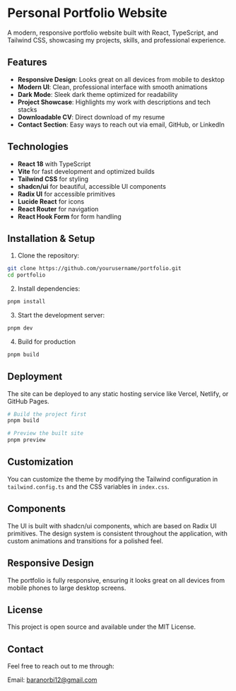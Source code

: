 # Personal Portfolio Website

A modern, responsive portfolio website built with React, TypeScript, and Tailwind CSS, showcasing my projects, skills, and professional experience.

## Features

- **Responsive Design**: Looks great on all devices from mobile to desktop
- **Modern UI**: Clean, professional interface with smooth animations
- **Dark Mode**: Sleek dark theme optimized for readability
- **Project Showcase**: Highlights my work with descriptions and tech stacks
- **Downloadable CV**: Direct download of my resume
- **Contact Section**: Easy ways to reach out via email, GitHub, or LinkedIn

## Technologies

- **React 18** with TypeScript
- **Vite** for fast development and optimized builds
- **Tailwind CSS** for styling
- **shadcn/ui** for beautiful, accessible UI components
- **Radix UI** for accessible primitives
- **Lucide React** for icons
- **React Router** for navigation
- **React Hook Form** for form handling


## Installation & Setup

1. Clone the repository:
```bash
git clone https://github.com/yourusername/portfolio.git
cd portfolio
```

2. Install dependencies:
```bash
pnpm install
```

3. Start the development server:
```bash
pnpm dev
```

4. Build for production
```bash
pnpm build
```

## Deployment
The site can be deployed to any static hosting service like Vercel, Netlify, or GitHub Pages.
```bash
# Build the project first
pnpm build

# Preview the built site
pnpm preview
```

## Customization
You can customize the theme by modifying the Tailwind configuration in ```tailwind.config.ts``` and the CSS variables in ```index.css```.

## Components
The UI is built with shadcn/ui components, which are based on Radix UI primitives. The design system is consistent throughout the application, with custom animations and transitions for a polished feel.

## Responsive Design
The portfolio is fully responsive, ensuring it looks great on all devices from mobile phones to large desktop screens.

## License
This project is open source and available under the MIT License.

## Contact
Feel free to reach out to me through:

Email: baranorbi12@gmail.com